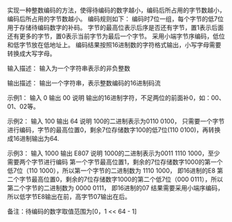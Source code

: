 实现一种整数编码的方法，使得待编码的数字越小，编码后所占用的字节数越小，编码后所占用的字节数越小。
编码规则如下：
编码时7位一组，每个字节的低7位用于存储待编码数字的补码。
字节的最高位表示后序是否还有字节，置1表示后面还有更多的字节，置0表示当前字节为最后一个字节。
采用小端字节序编码，低位和低字节放在低地址上。
编码结果按照16进制数的字符格式输出，小写字母需要转换成大写字母。

输入描述：
输入为一个字符串表示的非负整数

输出描述：
输出一个字符串，表示整数编码的16进制码流

示例1：
输入
0
输出
00
说明
输出的16进制字符，不足两位的前面补0，如：00、01、02等。

示例2：
输入
100
输出
64
说明
100的二进制表示为0110 0100， 只需要一个字节进行编码，字节的最高位置0，剩余7位存储数字100的低7位(110 0100)，再转换成16进制输出为64.

示例3：
输入
1000
输出
E807
说明
1000的二进制表示为0011 1110 1000，至少需要两个字节进行编码
第一个字节最高位置1，剩余的7位存储数字1000的第一个低7位（110 1000），所以第一个字节的二进制数为 1110 1000， 即16进制的E8
第二个字节最高位置0，剩余的7位存储数字1000的第二个低7位（000 0111），所以第二个字节的二进制数为 0000 0111， 即16进制的07
结果需要采用小端序编码，所以低字节E8输出在前，高字节07输出在后。

备注：待编码的数字取值范围为[0，1 << 64 - 1]
